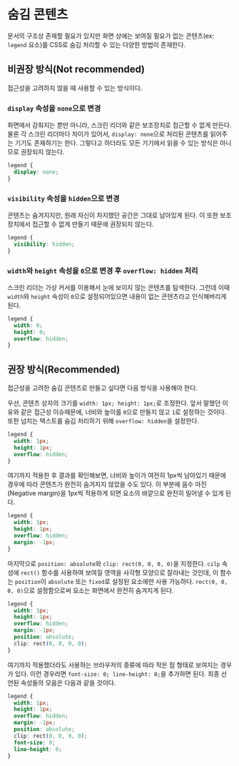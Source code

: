 # 숨김 콘텐츠

문서의 구조상 존재할 필요가 있지만 화면 상에는 보여질 필요가 없는 콘텐츠(ex: `legend` 요소)를 CSS로 숨김 처리할 수 있는 다양한 방법이 존재한다.

## 비권장 방식(Not recommended)

접근성을 고려하지 않을 때 사용할 수 있는 방식이다.

### `display` 속성을 `none`으로 변경

화면에서 감춰지는 뿐만 아니라, 스크린 리더와 같은 보조장치로 접근할 수 없게 만든다. 물론 각 스크린 리더마다 차이가 있어서, `display: none`으로 처리된 콘텐츠를 읽어주는 기기도 존재하기는 한다. 그렇다고 하더라도 모든 기기에서 읽을 수 있는 방식은 아니므로 권장되지 않는다.

```css
legend {
  display: none;
}
```

### `visibility` 속성을 `hidden`으로 변경

콘텐츠는 숨겨지지만, 원래 자신이 차지했던 공간은 그대로 남아있게 된다. 이 또한 보조 장치에서 접근할 수 없게 만들기 때문에 권장되지 않는다.

```css
legend {
  visibility: hidden;
}
```

### `width`와 `height` 속성을 `0`으로 변경 후 `overflow: hidden` 처리

스크린 리더는 가상 커서를 이용해서 눈에 보이지 않는 콘텐츠를 탐색한다. 그런데 이때 `width`와 `height` 속성이 `0`으로 설정되어있으면 내용이 없는 콘텐츠라고 인식해버리게 된다.

```css
legend {
  width: 0;
  height: 0;
  overflow: hidden;
}
```

## 권장 방식(Recommended)

접근성을 고려한 숨김 콘텐츠로 만들고 싶다면 다음 방식을 사용해야 한다.

우선, 콘텐츠 상자의 크기를 `width: 1px; height: 1px;`로 조정한다. 앞서 말했던 이유와 같은 접근성 이슈때문에, 너비와 높이를 `0`으로 만들지 않고 `1`로 설정하는 것이다. 또한 넘치는 텍스트를 숨김 처리하기 위해 `overflow: hidden`을 설정한다.

```css
legend {
  width: 1px;
  height: 1px;
  overflow: hidden;
}
```

여기까지 적용한 후 결과를 확인해보면, 너비와 높이가 여전히 1px씩 남아있기 때문에 경우에 따라 콘텐츠가 완전히 숨겨지지 않았을 수도 있다. 이 부분에 음수 마진(Negative margin)을 1px씩 적용하게 되면 요소의 바깥으로 완전히 밀어낼 수 있게 된다.

```css
legend {
  width: 1px;
  height: 1px;
  overflow: hidden;
  margin: -1px;
}
```

마지막으로 `position: absolute`와 `clip: rect(0, 0, 0, 0)`을 지정한다. `cilp` 속성에 `rect()` 함수를 사용하여 보여질 영역을 사각형 모양으로 잘라내는 것인데, 이 함수는 `position`이 `absolute` 또는 `fixed`로 설정된 요소에만 사용 가능하다. `rect(0, 0, 0, 0)`으로 설정함으로써 요소는 화면에서 완전히 숨겨지게 된다.

```css
legend {
  width: 1px;
  height: 1px;
  overflow: hidden;
  margin: -1px;
  position: absolute;
  clip: rect(0, 0, 0, 0);
}
```

여기까지 적용했더라도 사용하는 브라우저의 종류에 따라 작은 점 형태로 보여지는 경우가 있다. 이런 경우라면 `font-size: 0; line-height: 0;`을 추가하면 된다. 최종 선언된 속성들의 모음은 다음과 같을 것이다.

```css
legend {
  width: 1px;
  height: 1px;
  overflow: hidden;
  margin: -1px;
  position: absolute;
  clip: rect(0, 0, 0, 0);
  font-size: 0;
  line-height: 0;
}
```

